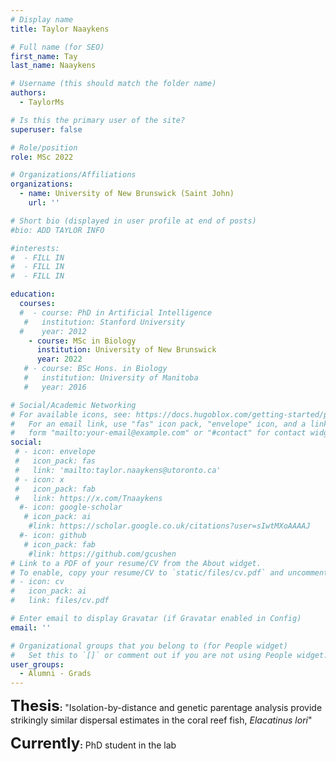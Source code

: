```yaml
---
# Display name
title: Taylor Naaykens‎  

# Full name (for SEO)
first_name: Tay
last_name: Naaykens

# Username (this should match the folder name)
authors:
  - TaylorMs

# Is this the primary user of the site?
superuser: false

# Role/position
role: MSc 2022

# Organizations/Affiliations
organizations:
  - name: University of New Brunswick (Saint John)
    url: ''

# Short bio (displayed in user profile at end of posts)
#bio: ADD TAYLOR INFO

#interests:
#  - FILL IN
#  - FILL IN
#  - FILL IN

education:
  courses:
  #  - course: PhD in Artificial Intelligence
   #   institution: Stanford University
  #    year: 2012
    - course: MSc in Biology
      institution: University of New Brunswick
      year: 2022
   # - course: BSc Hons. in Biology
   #   institution: University of Manitoba
   #   year: 2016

# Social/Academic Networking
# For available icons, see: https://docs.hugoblox.com/getting-started/page-builder/#icons
#   For an email link, use "fas" icon pack, "envelope" icon, and a link in the
#   form "mailto:your-email@example.com" or "#contact" for contact widget.
social:
 # - icon: envelope
 #   icon_pack: fas
 #   link: 'mailto:taylor.naaykens@utoronto.ca'
 # - icon: x
 #   icon_pack: fab
 #   link: https://x.com/Tnaaykens
  #- icon: google-scholar
   # icon_pack: ai
    #link: https://scholar.google.co.uk/citations?user=sIwtMXoAAAAJ
  #- icon: github
   # icon_pack: fab
    #link: https://github.com/gcushen
# Link to a PDF of your resume/CV from the About widget.
# To enable, copy your resume/CV to `static/files/cv.pdf` and uncomment the lines below.
# - icon: cv
#   icon_pack: ai
#   link: files/cv.pdf

# Enter email to display Gravatar (if Gravatar enabled in Config)
email: ''

# Organizational groups that you belong to (for People widget)
#   Set this to `[]` or comment out if you are not using People widget.
user_groups:
  - Alumni - Grads
---
```


**<font size="5.5">Thesis</font>:** "Isolation-by-distance and genetic parentage analysis provide strikingly similar
dispersal estimates in the coral reef fish, *Elacatinus lori*"

**<font size="5.5">Currently</font>:** PhD student in the lab
